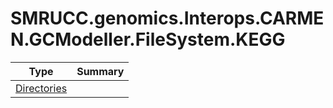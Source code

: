 ﻿
# SMRUCC.genomics.Interops.CARMEN.GCModeller.FileSystem.KEGG

|Type|Summary|
|----|-------|
|[Directories](./Directories.md)||

